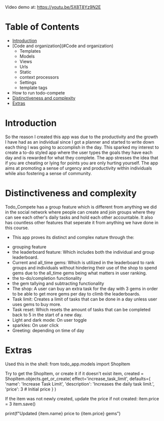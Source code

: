 Video demo at: https://youtu.be/5X8T8Yz9N2E

# Table of Contents
* [Introduction](#introduction)
* [Code and organization](#Code and organization)
    * Templates
    * Models
    * Views
    * Urls
    * Static
    * context processors
    * Settings
    * template tags
* How to run todo-compete
* [Distinctiveness and complexity](#Distinctiveness#and#complexity)
* [Extras](#Extras)

# Introduction 
So the reason I created this app was due to the productivity and the growth I have had as an individual since I got a planner and started to write down each thing I was going to accomplish in the day. This sparked my interest to create a to-do styled app where the user types the goals they have each day and is rewarded for what they complete. The app stresses the idea that if you are cheating or lying for points you are only hurting yourself. The app aims at promoting a sense of urgency and productivity within individuals while also fostering a sense of community.


# Distinctiveness and complexity
Todo_Compete has a group feature which is different from anything we did in the social network where people can create and join groups where they can see each other's daily tasks and hold each other accountable.
It also has countless other features that seperate it from anything we have done in this course.
- This app proves its distinct and complex nature through the:
* grouping feature
* the leaderboard feature: Which includes both the individual and group leaderboard.
* Current and all_time gems: Which is utilized in the leaderboard to rank groups and individuals without hindering their use of the shop to spend gems due to the all_time gems being what matters in user ranking.
* the to-do/completion functionality
* the gem tallying and subtracting functionality
* The shop: A user can buy an extra task for the day with 3 gems in order to be able to get more gems per day to climb the leaderboards. 
* Task limit: Creates a limit of tasks that can be done in a day unless user uses gems to buy more.
* Task reset: Which resets the amount of tasks that can be completed back to 5 in the start of a new day. 
* Light and dark mode: On user toggle
* sparkles: On user click
* Greeting: depending on time of day

# Extras
Used this in the shell:
from todo_app.models import ShopItem

Try to get the ShopItem, or create it if it doesn't exist
item, created = ShopItem.objects.get_or_create(
    effect='increase_task_limit',
    defaults={
        'name': 'Increase Task Limit',
        'description': 'Increases the daily task limit.',
        'price': 3  # Initial price
    }
)

If the item was not newly created, update the price
if not created:
    item.price = 3
    item.save()

print(f"Updated {item.name} price to {item.price} gems")
